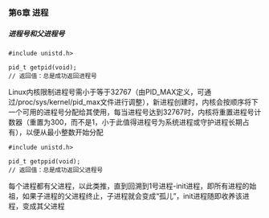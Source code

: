 ### 第6章 进程

##### 进程号和父进程号

```
#include unistd.h>

pid_t getpid(void);
// 返回值：总是成功返回进程号
```

Linux内核限制进程号需小于等于32767（由PID_MAX定义，可通过/proc/sys/kernel/pid_max文件进行调整），新进程创建时，内核会按顺序将下一个可用的进程号分配给其使用，每当进程号达到32767时，内核将重置进程号计数器（重置为300，而不是1，小于此值得进程号为系统进程或守护进程长期占有），以便从最小整数开始分配

```
#include unistd.h>

pid_t getppid(void);
// 返回值：总是成功返回父进程号
```

每个进程都有父进程，以此类推，直到回溯到1号进程-init进程，即所有进程的始祖，如果子进程的父进程终止，子进程就会变成“孤儿”，init进程随即收养该进程，变成其父进程